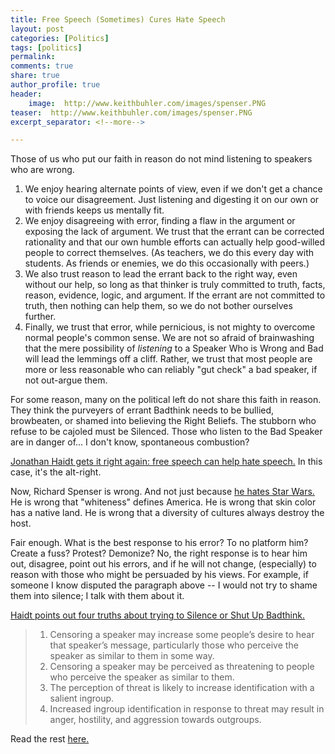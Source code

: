 ```yaml
---
title: Free Speech (Sometimes) Cures Hate Speech
layout: post
categories: [Politics]
tags: [politics]
permalink: 
comments: true
share: true
author_profile: true
header:
    image:  http://www.keithbuhler.com/images/spenser.PNG
teaser:  http://www.keithbuhler.com/images/spenser.PNG
excerpt_separator: <!--more-->

---
```


Those of us who put our faith in reason do not mind listening to speakers who are wrong. 

1. We enjoy hearing alternate points of view, even if we don't get a chance to voice our disagreement. Just listening and digesting it on our own or with friends keeps us mentally fit. 
2. We enjoy disagreeing with error, finding a flaw in the argument or exposing the lack of argument. We trust that the errant can be corrected rationality and that our own humble efforts can actually help good-willed people to correct themselves. (As teachers, we do this every day with students. As friends or enemies, we do this occasionally with peers.) 
3. We also trust reason to lead the errant back to the right way, even without our help, so long as that thinker is truly committed to truth, facts, reason, evidence, logic, and argument. If the errant are not committed to truth, then nothing can help them, so we do not bother ourselves further. 
4. Finally, we trust that error, while pernicious, is not mighty to overcome normal people's common sense. We are not so afraid of brainwashing that the mere possibility of *listening* to a Speaker Who is Wrong and Bad will lead the lemmings off a cliff. Rather, we trust that most people are more or less reasonable who can reliably "gut check" a bad speaker, if not out-argue them.

For some reason, many on the political left do not share this faith in reason. They think the purveyers of errant Badthink needs to be bullied, browbeaten, or shamed into believing the Right Beliefs. The stubborn who refuse to be cajoled must be Silenced. Those who listen to the Bad Speaker are in danger of... I don't know, spontaneous combustion? 

[Jonathan Haidt gets it right again: free speech can help hate speech.](http://heterodoxacademy.org/2016/12/05/free-speech-is-the-most-effective-antidote-to-hate-speech/) In this case, it's the alt-right. 

Now, Richard Spenser is wrong. And not just because [he hates Star Wars.](https://www.wired.com/2016/12/rogue-one-alt-right-boycott/) He is wrong that "whiteness" defines America. He is wrong that skin color has a native land. He is wrong that a diversity of cultures always destroy the host.  

Fair enough. What is the best response to his error? To no platform him? Create a fuss? Protest? Demonize? No, the right response is to hear him out, disagree, point out his errors, and if he will not change, (especially) to reason with those who might be persuaded by his views. For example, if someone I know disputed the paragraph above -- I would not try to shame them into silence; I talk with them about it. 

[Haidt points out four truths about trying to Silence or Shut Up Badthink.](http://heterodoxacademy.org/2016/12/05/free-speech-is-the-most-effective-antidote-to-hate-speech/)

> 1. Censoring a speaker may increase some people’s desire to hear that speaker’s message, particularly those who perceive the speaker as similar to them in some way.
> 2. Censoring a speaker may be perceived as threatening to people who perceive the speaker as similar to them.
> 3. The perception of threat is likely to increase identification with a salient ingroup.
> 4. Increased ingroup identification in response to threat may result in anger, hostility, and aggression towards outgroups.

Read the rest [here.](http://heterodoxacademy.org/2016/12/05/free-speech-is-the-most-effective-antidote-to-hate-speech/)
